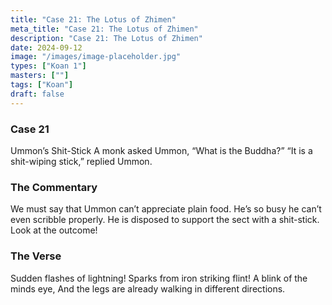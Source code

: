 ```yaml
---
title: "Case 21: The Lotus of Zhimen"
meta_title: "Case 21: The Lotus of Zhimen"
description: "Case 21: The Lotus of Zhimen"
date: 2024-09-12
image: "/images/image-placeholder.jpg"
types: ["Koan 1"]
masters: [""]
tags: ["Koan"]
draft: false
---
```



### Case 21

Ummon’s Shit-Stick
A monk asked Ummon, “What is the Buddha?” “It is a shit-wiping stick,” replied Ummon.

### The Commentary
We must say that Ummon can’t appreciate plain food. He’s so busy he can’t even scribble properly. He is disposed to support the sect with
a shit-stick. Look at the outcome!

### The Verse
Sudden flashes of lightning! Sparks from iron striking flint! A blink of the minds eye,
And the legs are already walking in different directions.
























